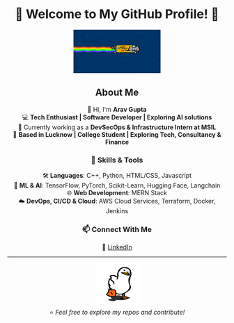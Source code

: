 <div align="center">

# 🚀 Welcome to My GitHub Profile! 🚀

<img src="https://raw.githubusercontent.com/AravCodes/AravCodes/main/safe_image.webp" width="200" height="100">

## About Me  
👋 Hi, I'm **Arav Gupta**  
💻 **Tech Enthusiast | Software Developer | Exploring AI solutions**  
🚀 Currently working as a **DevSecOps & Infrastructure Intern at MSIL**  
📍 **Based in Lucknow | College Student | Exploring Tech, Consultancy & Finance**  

### 🔧 Skills & Tools  
🛠️ **Languages**: C++, Python, HTML/CSS, Javascript<br>
🤖 **ML & AI**: TensorFlow, PyTorch, Scikit-Learn, Hugging Face, Langchain<br>
🌐 **Web Development**: MERN Stack<br>
☁️ **DevOps, CI/CD & Cloud**: AWS Cloud Services, Terraform, Docker, Jenkins

### 📫 Connect With Me  
🔗 [LinkedIn](https://linkedin.com/in/arav-gupta-porwal)  

---
<img src="https://raw.githubusercontent.com/AravCodes/AravCodes/main/57615b8c0092a66c1d4058b1692955cc.gif" width="100" height="100"> <br>
⭐️ *Feel free to explore my repos and contribute!*  

</div>
